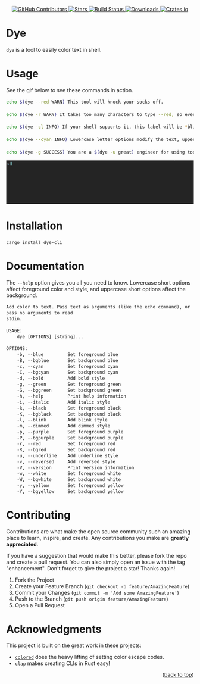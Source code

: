 <div id="top"></div>

<p align="center">
<a href="https://github.com/kurtbuilds/dye/graphs/contributors">
    <img src="https://img.shields.io/github/contributors/kurtbuilds/dye.svg?style=flat-square" alt="GitHub Contributors" />
</a>
<a href="https://github.com/kurtbuilds/dye/stargazers">
    <img src="https://img.shields.io/github/stars/kurtbuilds/dye.svg?style=flat-square" alt="Stars" />
</a>
<a href="https://github.com/kurtbuilds/dye/actions">
    <img src="https://img.shields.io/github/actions/workflow/status/kurtbuilds/dye/test.yaml?style=flat-square" alt="Build Status" />
</a>
<a href="https://crates.io/crates/dye-cli">
    <img src="https://img.shields.io/crates/d/dye-cli?style=flat-square" alt="Downloads" />
</a>
<a href="https://crates.io/crates/dye-cli">
    <img src="https://img.shields.io/crates/v/dye-cli?style=flat-square" alt="Crates.io" />
</a>

# Dye 

`dye` is a tool to easily color text in shell.

# Usage

See the gif below to see these commands in action.

```bash
echo $(dye --red WARN) This tool will knock your socks off.

echo $(dye -r WARN) It takes too many characters to type --red, so every display modifier has a shortcode.

echo $(dye -cl INFO) If your shell supports it, this label will be *blinking*. How cool is that?

echo $(dye --cyan INFO) Lowercase letter options modify the text, uppercase modifies the $(dye -R --black background).

echo $(dye -g SUCCESS) You are a $(dye -u great) engineer for using tools that make your life simpler and easier.
```

![gif of dye example usage](usage.gif)

# Installation

    cargo install dye-cli

# Documentation

The `--help` option gives you all you need to know. Lowercase short options affect foreground color and style, and 
uppercase short options affect the background.

    Add color to text. Pass text as arguments (like the echo command), or pass no arguments to read
    stdin.

    USAGE:
        dye [OPTIONS] [string]...

    OPTIONS:
        -b, --blue         Set foreground blue
        -B, --bgblue       Set background blue
        -c, --cyan         Set foreground cyan
        -C, --bgcyan       Set background cyan
        -d, --bold         Add bold style
        -g, --green        Set foreground green
        -G, --bggreen      Set background green
        -h, --help         Print help information
        -i, --italic       Add italic style
        -k, --black        Set foreground black
        -K, --bgblack      Set background black
        -l, --blink        Add blink style
        -m, --dimmed       Add dimmed style
        -p, --purple       Set foreground purple
        -P, --bgpurple     Set background purple
        -r, --red          Set foreground red
        -R, --bgred        Set background red
        -u, --underline    Add underline style
        -v, --reversed     Add reversed style
        -V, --version      Print version information
        -w, --white        Set foreground white
        -W, --bgwhite      Set background white
        -y, --yellow       Set foreground yellow
        -Y, --bgyellow     Set background yellow

# Contributing

Contributions are what make the open source community such an amazing place to learn, inspire, and create. Any contributions you make are **greatly appreciated**.

If you have a suggestion that would make this better, please fork the repo and create a pull request. You can also simply open an issue with the tag "enhancement".
Don't forget to give the project a star! Thanks again!

1. Fork the Project
2. Create your Feature Branch (`git checkout -b feature/AmazingFeature`)
3. Commit your Changes (`git commit -m 'Add some AmazingFeature'`)
4. Push to the Branch (`git push origin feature/AmazingFeature`)
5. Open a Pull Request

# Acknowledgments

This project is built on the great work in these projects:

* [`colored`](https://github.com/mackwic/colored) does the heavy lifting of setting color escape codes.
* [`clap`](https://github.com/clap-rs/clap) makes creating CLIs in Rust easy!

<p align="right">(<a href="#top">back to top</a>)</p>
